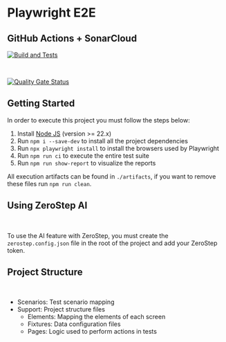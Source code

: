 # Playwright E2E

## GitHub Actions + SonarCloud

[![Build and Tests](https://github.com/ugioni/playwright-e2e/actions/workflows/node.js.yml/badge.svg?branch=master)](https://github.com/ugioni/playwright-e2e/actions/workflows/node.js.yml)


</br>

[![Quality Gate Status](https://sonarcloud.io/api/project_badges/measure?project=ugioni_playwright-e2e&metric=alert_status)](https://sonarcloud.io/summary/new_code?id=ugioni_playwright-e2e)

## Getting Started

In order to execute this project you must follow the steps below:

1. Install [Node JS](https://nodejs.org/) (version >= 22.x)
1. Run `npm i --save-dev` to install all the project dependencies
1. Run `npx playwright install` to install the browsers used by Playwright
1. Run `npm run ci` to execute the entire test suite
1. Run `npm run show-report` to visualize the reports

All execution artifacts can be found in `./artifacts`, if you want to remove these files run `npm run clean`.

## Using ZeroStep AI
</br>

To use the AI ​​feature with ZeroStep, you must create the `zerostep.config.json` file in the root of the project and add your ZeroStep token.

## Project Structure
</br>
<ul>
    <li>Scenarios: Test scenario mapping</li>
    <li>Support: Project structure files
        <ul>
            <li>Elements: Mapping the elements of each screen</li>
            <li>Fixtures: Data configuration files</li>
            <li>Pages: Logic used to perform actions in tests</li>
        </ul>
    </li>
</ul>
